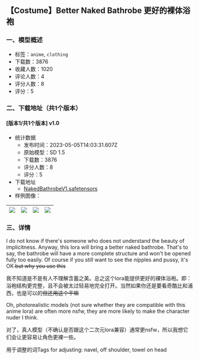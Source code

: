 ## 【Costume】Better Naked Bathrobe 更好的裸体浴袍
### 一、模型概述

- 标签：`anime`, `clothing`
- 下载数：3876
- 收藏人数：1020
- 评论人数：4
- 评分人数：8
- 评分：5

### 二、下载地址（共1个版本）

#### [版本1/共1个版本] v1.0

- 统计数据
  - 发布时间：2023-05-05T14:03:31.607Z
  - 原始模型：SD 1.5
  - 下载数：3876
  - 评分人数：8
  - 评分：5
- 下载地址
  - [NakedBathrobeV1.safetensors](https://civitai.com/api/download/models/63114)
- 样例图像：

| <img src="https://image.civitai.com/xG1nkqKTMzGDvpLrqFT7WA/834c5ab5-dae7-472c-b9ca-b27397281636/width=450/695292.jpeg" /> | <img src="https://image.civitai.com/xG1nkqKTMzGDvpLrqFT7WA/51c30258-2f21-4051-96bd-6cc6051a99e9/width=450/695295.jpeg" /> | <img src="https://image.civitai.com/xG1nkqKTMzGDvpLrqFT7WA/ddfab10b-4268-4eba-bca4-20dc64bdc787/width=450/695291.jpeg" /> | <img src="https://image.civitai.com/xG1nkqKTMzGDvpLrqFT7WA/f13bb6b3-655b-4afb-9f4e-3b3ba93f1b2c/width=450/695290.jpeg" /> |
| ---- | ---- | ---- | ---- |


### 三、详情
<p>I do not know if there's someone who does not understand the beauty of implicitness. Anyway, this lora will bring a better naked bathrobe. That's to say, the bathrobe will have a more complete structure and won't be opened fully too easily. Of course if you still want to see the nipples and pussy, it's OK<s> but why you use this</s></p><p>我不知道是不是有人不理解含蓄之美。总之这个lora能提供更好的裸体浴袍。即：浴袍结构更完整，且不会被太过轻易地完全打开。当然如果你还是要看奇酷比和浦西，也是可以的<s>但还用这个干嘛</s></p><p>Oh, photorealistic models (not sure whether they are compatible with this anime lora) are often more nsfw, they are more likely to make the character nuder I think.</p><p>对了，真人模型（不确认是否跟这个二次元lora兼容）通常更nsfw，所以我想它们会让更容易让角色更裸一些。</p><p>用于调整的词Tags for adjusting: navel, off shoulder, towel on head</p>